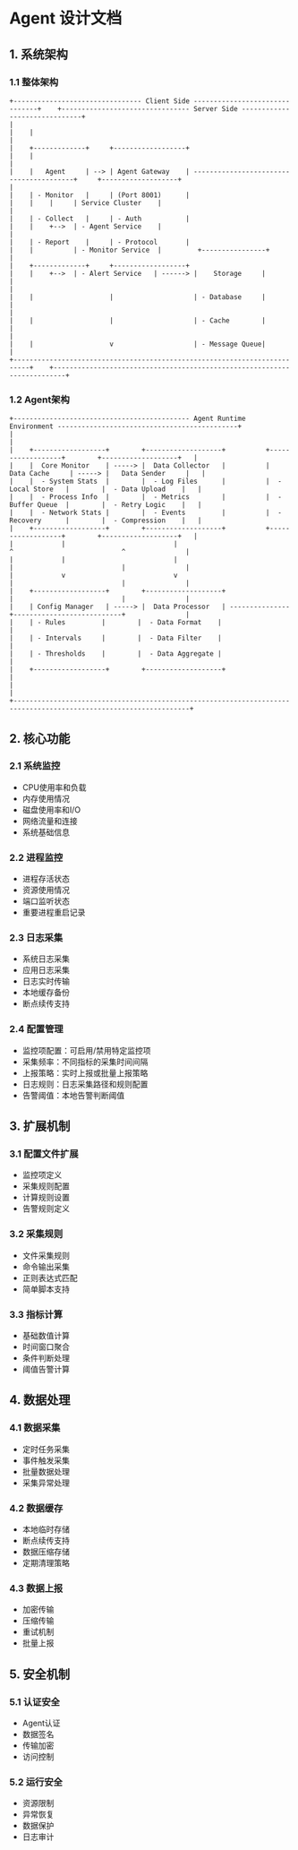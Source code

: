 # Agent 设计文档

## 1. 系统架构

### 1.1 整体架构

    +-------------------------------- Client Side -------------------------------+    +-------------------------------- Server Side ------------------------------+
    |                                                                          |    |                                                                         |
    |    +-------------+     +------------------+                              |    |                                                                         |
    |    |   Agent     | --> | Agent Gateway    | ----------------------------------------+     +-------------------+                                         |
    |    | - Monitor   |     | (Port 8001)      |                              |    |    |     | Service Cluster    |                                        |
    |    | - Collect   |     | - Auth           |                              |    |    +-->  | - Agent Service    |                                        |
    |    | - Report    |     | - Protocol       |                              |    |          | - Monitor Service  |         +----------------+              |
    |    +-------------+     +------------------+                              |    |    +-->  | - Alert Service   | ------> |    Storage     |              |
    |                                                                          |    |                   |                    | - Database     |              |
    |                                                                          |    |                   |                    | - Cache        |              |
    |                                                                          |    |                   v                    | - Message Queue|              |
    +--------------------------------------------------------------------------+    +-------------------------------------------------------------------------+

### 1.2 Agent架构

    +-------------------------------------------- Agent Runtime Environment ---------------------------------------------+
    |                                                                                                                  |
    |    +------------------+        +-------------------+          +------------------+        +-------------------+   |
    |    |  Core Monitor    | -----> |  Data Collector   |          |  Data Cache     | -----> |   Data Sender     |   |
    |    |  - System Stats  |        |  - Log Files      |          |  - Local Store   |        |  - Data Upload    |   |
    |    |  - Process Info  |        |  - Metrics        |          |  - Buffer Queue  |        |  - Retry Logic    |   |
    |    |  - Network Stats |        |  - Events         |          |  - Recovery      |        |  - Compression    |   |
    |    +------------------+        +-------------------+          +------------------+        +-------------------+   |
    |            |                           |                             ^                           ^               |
    |            |                           |                             |                           |               |
    |            v                           v                             |                           |               |
    |    +------------------+        +-------------------+                 |                           |               |
    |    | Config Manager   | -----> |  Data Processor   | ---------------+---------------------------+               |
    |    | - Rules         |        |  - Data Format    |                                                           |
    |    | - Intervals     |        |  - Data Filter    |                                                           |
    |    | - Thresholds    |        |  - Data Aggregate |                                                           |
    |    +------------------+        +-------------------+                                                            |
    |                                                                                                                  |
    +------------------------------------------------------------------------------------------------------------------+

## 2. 核心功能

### 2.1 系统监控
- CPU使用率和负载
- 内存使用情况
- 磁盘使用率和I/O
- 网络流量和连接
- 系统基础信息

### 2.2 进程监控
- 进程存活状态
- 资源使用情况
- 端口监听状态
- 重要进程重启记录

### 2.3 日志采集
- 系统日志采集
- 应用日志采集
- 日志实时传输
- 本地缓存备份
- 断点续传支持

### 2.4 配置管理
- 监控项配置：可启用/禁用特定监控项
- 采集频率：不同指标的采集时间间隔
- 上报策略：实时上报或批量上报策略
- 日志规则：日志采集路径和规则配置
- 告警阈值：本地告警判断阈值

## 3. 扩展机制

### 3.1 配置文件扩展
- 监控项定义
- 采集规则配置
- 计算规则设置
- 告警规则定义

### 3.2 采集规则
- 文件采集规则
- 命令输出采集
- 正则表达式匹配
- 简单脚本支持

### 3.3 指标计算
- 基础数值计算
- 时间窗口聚合
- 条件判断处理
- 阈值告警计算

## 4. 数据处理

### 4.1 数据采集
- 定时任务采集
- 事件触发采集
- 批量数据处理
- 采集异常处理

### 4.2 数据缓存
- 本地临时存储
- 断点续传支持
- 数据压缩存储
- 定期清理策略

### 4.3 数据上报
- 加密传输
- 压缩传输
- 重试机制
- 批量上报

## 5. 安全机制

### 5.1 认证安全
- Agent认证
- 数据签名
- 传输加密
- 访问控制

### 5.2 运行安全
- 资源限制
- 异常恢复
- 数据保护
- 日志审计 